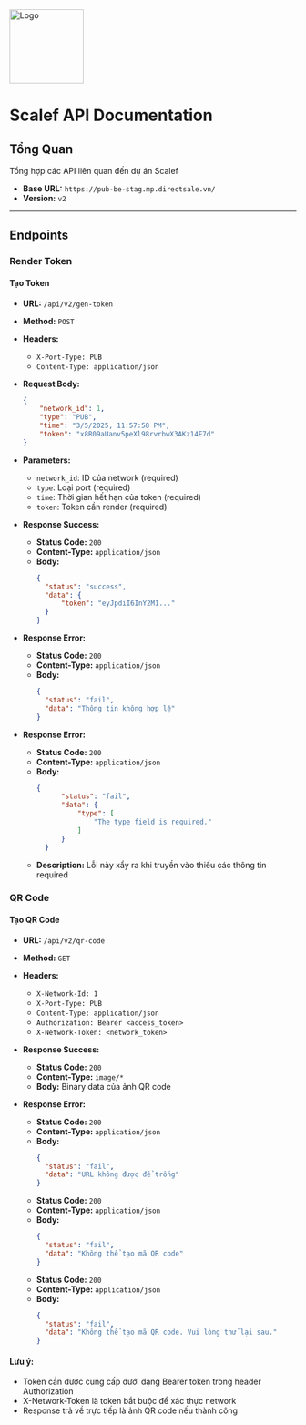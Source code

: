 <img src="https://123code.net/images/logo.png" width="130px" alt="Logo">

# Scalef API Documentation

## Tổng Quan
Tổng hợp các API liên quan đến dự án Scalef

- **Base URL:** `https://pub-be-stag.mp.directsale.vn/`
- **Version:** `v2`

---

## Endpoints

### Render Token

#### Tạo Token

- **URL:** `/api/v2/gen-token`
- **Method:** `POST`
- **Headers:**
    - `X-Port-Type: PUB`
    - `Content-Type: application/json`
- **Request Body:**
    ```json
    {
        "network_id": 1,
        "type": "PUB",
        "time": "3/5/2025, 11:57:58 PM",
        "token": "x8R09aUanv5peXl98rvrbwX3AKz14E7d"
    }
    ```
- **Parameters:**
    - `network_id`: ID của network (required)
    - `type`: Loại port (required)
    - `time`: Thời gian hết hạn của token (required)
    - `token`: Token cần render (required)

- **Response Success:**
    - **Status Code:** `200`
    - **Content-Type:** `application/json`
    - **Body:**
      ```json
      {
        "status": "success",
        "data": {
            "token": "eyJpdiI6InY2M1..."
        }
      }
      ```

- **Response Error:**
    - **Status Code:** `200`
    - **Content-Type:** `application/json`
    - **Body:**
      ```json
      {
        "status": "fail",
        "data": "Thông tin không hợp lệ"
      }
      ```
- **Response Error:**
    - **Status Code:** `200`
    - **Content-Type:** `application/json`
    - **Body:**
      ```json
      {
            "status": "fail",
            "data": {
                "type": [
                    "The type field is required."
                ]
            }
        }
      ```
    - **Description:** Lỗi này xẩy ra khi truyền vào thiếu các thông tin required 

### QR Code

#### Tạo QR Code

- **URL:** `/api/v2/qr-code`
- **Method:** `GET`
- **Headers:**
    - `X-Network-Id: 1`
    - `X-Port-Type: PUB`
    - `Content-Type: application/json`
    - `Authorization: Bearer <access_token>`
    - `X-Network-Token: <network_token>`

- **Response Success:**
    - **Status Code:** `200`
    - **Content-Type:** `image/*`
    - **Body:** Binary data của ảnh QR code

- **Response Error:**
    - **Status Code:** `200`
    - **Content-Type:** `application/json`
    - **Body:**
      ```json
      {
        "status": "fail",
        "data": "URL không được để trống"
      }
      ```
    - **Status Code:** `200`
    - **Content-Type:** `application/json`
    - **Body:**
      ```json
      {
        "status": "fail",
        "data": "Không thể tạo mã QR code"
      }
      ```
    - **Status Code:** `200`
    - **Content-Type:** `application/json`
    - **Body:**
      ```json
      {
        "status": "fail",
        "data": "Không thể tạo mã QR code. Vui lòng thử lại sau."
      }
      ```

#### Lưu ý:
- Token cần được cung cấp dưới dạng Bearer token trong header Authorization
- X-Network-Token là token bắt buộc để xác thực network
- Response trả về trực tiếp là ảnh QR code nếu thành công